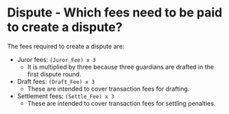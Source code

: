 # Dispute - Which fees need to be paid to create a dispute?

The fees required to create a dispute are:

* Juror fees: `(Juror_Fee) x 3`
  * It is multiplied by three because three guardians are drafted in the first dispute round.
* Draft fees: `(Draft_Fee) x 3`
  * These are intended to cover transaction fees for drafting.
* Settlement fees: `(Settle_Fee) x 3`
  * These are intended to cover transaction fees for settling penalties.
